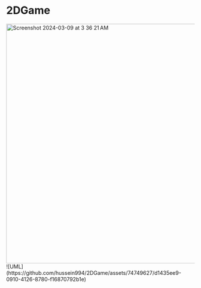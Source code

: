 # 2DGame
<img width="640" alt="Screenshot 2024-03-09 at 3 36 21 AM" src="https://github.com/hussein994/2DGame/assets/74749627/4876fb89-620e-4c76-a540-c4181682d807">
![UML](https://github.com/hussein994/2DGame/assets/74749627/d1435ee9-0910-4126-8780-f16870792b1e)
